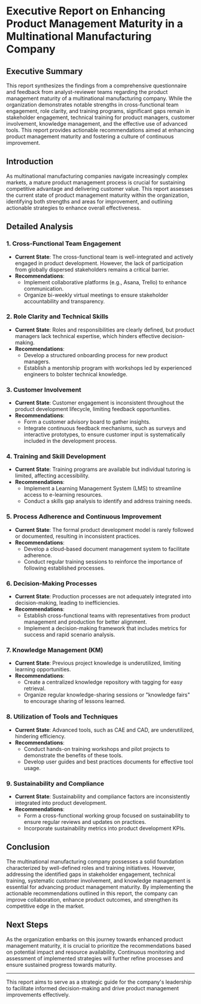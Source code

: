 # Executive Report on Enhancing Product Management Maturity in a Multinational Manufacturing Company

## Executive Summary

This report synthesizes the findings from a comprehensive questionnaire and feedback from analyst-reviewer teams regarding the product management maturity of a multinational manufacturing company. While the organization demonstrates notable strengths in cross-functional team engagement, role clarity, and training programs, significant gaps remain in stakeholder engagement, technical training for product managers, customer involvement, knowledge management, and the effective use of advanced tools. This report provides actionable recommendations aimed at enhancing product management maturity and fostering a culture of continuous improvement.

## Introduction

As multinational manufacturing companies navigate increasingly complex markets, a mature product management process is crucial for sustaining competitive advantage and delivering customer value. This report assesses the current state of product management maturity within the organization, identifying both strengths and areas for improvement, and outlining actionable strategies to enhance overall effectiveness.

## Detailed Analysis

### 1. Cross-Functional Team Engagement
- **Current State**: The cross-functional team is well-integrated and actively engaged in product development. However, the lack of participation from globally dispersed stakeholders remains a critical barrier.
- **Recommendations**: 
  - Implement collaborative platforms (e.g., Asana, Trello) to enhance communication.
  - Organize bi-weekly virtual meetings to ensure stakeholder accountability and transparency.

### 2. Role Clarity and Technical Skills
- **Current State**: Roles and responsibilities are clearly defined, but product managers lack technical expertise, which hinders effective decision-making.
- **Recommendations**: 
  - Develop a structured onboarding process for new product managers.
  - Establish a mentorship program with workshops led by experienced engineers to bolster technical knowledge.

### 3. Customer Involvement
- **Current State**: Customer engagement is inconsistent throughout the product development lifecycle, limiting feedback opportunities.
- **Recommendations**: 
  - Form a customer advisory board to gather insights.
  - Integrate continuous feedback mechanisms, such as surveys and interactive prototypes, to ensure customer input is systematically included in the development process.

### 4. Training and Skill Development
- **Current State**: Training programs are available but individual tutoring is limited, affecting accessibility.
- **Recommendations**: 
  - Implement a Learning Management System (LMS) to streamline access to e-learning resources.
  - Conduct a skills gap analysis to identify and address training needs.

### 5. Process Adherence and Continuous Improvement
- **Current State**: The formal product development model is rarely followed or documented, resulting in inconsistent practices.
- **Recommendations**: 
  - Develop a cloud-based document management system to facilitate adherence.
  - Conduct regular training sessions to reinforce the importance of following established processes.

### 6. Decision-Making Processes
- **Current State**: Production processes are not adequately integrated into decision-making, leading to inefficiencies.
- **Recommendations**: 
  - Establish cross-functional teams with representatives from product management and production for better alignment.
  - Implement a decision-making framework that includes metrics for success and rapid scenario analysis.

### 7. Knowledge Management (KM)
- **Current State**: Previous project knowledge is underutilized, limiting learning opportunities.
- **Recommendations**: 
  - Create a centralized knowledge repository with tagging for easy retrieval.
  - Organize regular knowledge-sharing sessions or "knowledge fairs" to encourage sharing of lessons learned.

### 8. Utilization of Tools and Techniques
- **Current State**: Advanced tools, such as CAE and CAD, are underutilized, hindering efficiency.
- **Recommendations**: 
  - Conduct hands-on training workshops and pilot projects to demonstrate the benefits of these tools.
  - Develop user guides and best practices documents for effective tool usage.

### 9. Sustainability and Compliance
- **Current State**: Sustainability and compliance factors are inconsistently integrated into product development.
- **Recommendations**: 
  - Form a cross-functional working group focused on sustainability to ensure regular reviews and updates on practices.
  - Incorporate sustainability metrics into product development KPIs.

## Conclusion

The multinational manufacturing company possesses a solid foundation characterized by well-defined roles and training initiatives. However, addressing the identified gaps in stakeholder engagement, technical training, systematic customer involvement, and knowledge management is essential for advancing product management maturity. By implementing the actionable recommendations outlined in this report, the company can improve collaboration, enhance product outcomes, and strengthen its competitive edge in the market.

## Next Steps

As the organization embarks on this journey towards enhanced product management maturity, it is crucial to prioritize the recommendations based on potential impact and resource availability. Continuous monitoring and assessment of implemented strategies will further refine processes and ensure sustained progress towards maturity.

---

This report aims to serve as a strategic guide for the company's leadership to facilitate informed decision-making and drive product management improvements effectively.
